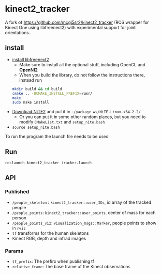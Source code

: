 # kinect2_tracker

A fork of https://github.com/mcgi5sr2/kinect2_tracker (ROS wrapper for Kinect One using libfreenect2) with experimental support for joint orientations.


## install 

- [install libfreenect2](https://github.com/OpenKinect/libfreenect2/)
  - Make sure to install all the optional stuff, including OpenCL and **OpenNI2**
  - When you build the library, do not follow the instructions there, instead run
  ```bash
  mkdir build && cd build
  cmake .. -DCMAKE_INSTALL_PREFIX=/usr/
  make
  sudo make install
  ```
- [Download NiTE2](http://openni.ru/files/nite/index.html) and put it in `~/package_ws/NiTE-Linux-x64-2.2/`
  - Or you can put it in some other random places, but you need to modify `CMakeList.txt` and `setup_nite.bash`
- `source setup_nite.bash`

To run the program the launch file needs to be used

## Run

```bash
roslaunch kinect2_tracker tracker.launch
```

## API

### Published

- `/people_skeleton` : `kinect2_tracker::user_IDs`, id array of the tracked people
- `/people_points`: `kinect2_tracker::user_points`, center of mass for each person
- `/people_points_viz`: `visualization_msgs::Marker`, people points to show in `rviz`
- `tf` transforms for the human skeletons 
- Kinect RGB, depth and infrad images

### Params

- `tf_prefix`: The prefirx when publishing tf
- `relative_frame`: The base frame of the Kinect observations
